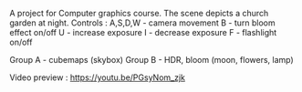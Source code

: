 A project for Computer graphics course. The scene depicts a church garden at night.
Controls :
A,S,D,W - camera movement
B - turn bloom effect on/off
U - increase exposure
I - decrease exposure
F - flashlight on/off

Group A - cubemaps (skybox)
Group B - HDR, bloom (moon, flowers, lamp)

Video preview : 
https://youtu.be/PGsyNom_zjk
